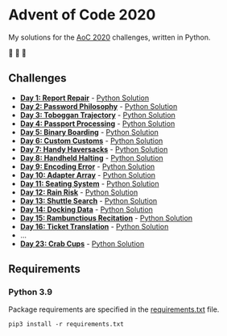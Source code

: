 # Advent of Code 2020

My solutions for the [AoC 2020](https://adventofcode.com/2020) challenges, written in Python.

:christmas_tree: :christmas_tree: :christmas_tree:

## Challenges

- **[Day 1: Report Repair](https://adventofcode.com/2020/day/1)** - [Python Solution](src/day1.py)
- **[Day 2: Password Philosophy](https://adventofcode.com/2020/day/2)** - [Python Solution](src/day2.py)
- **[Day 3: Toboggan Trajectory](https://adventofcode.com/2020/day/3)** - [Python Solution](src/day3.py)
- **[Day 4: Passport Processing](https://adventofcode.com/2020/day/4)** - [Python Solution](src/day4.py)
- **[Day 5: Binary Boarding](https://adventofcode.com/2020/day/5)** - [Python Solution](src/day5.py)
- **[Day 6: Custom Customs](https://adventofcode.com/2020/day/6)** - [Python Solution](src/day6.py)
- **[Day 7: Handy Haversacks](https://adventofcode.com/2020/day/7)** - [Python Solution](src/day7.py)
- **[Day 8: Handheld Halting](https://adventofcode.com/2020/day/8)** - [Python Solution](src/day8.py)
- **[Day 9: Encoding Error](https://adventofcode.com/2020/day/9)** - [Python Solution](src/day9.py)
- **[Day 10: Adapter Array](https://adventofcode.com/2020/day/10)** - [Python Solution](src/day10.py)
- **[Day 11: Seating System](https://adventofcode.com/2020/day/11)** - [Python Solution](src/day11.py)
- **[Day 12: Rain Risk](https://adventofcode.com/2020/day/12)** - [Python Solution](src/day12.py)
- **[Day 13: Shuttle Search](https://adventofcode.com/2020/day/13)** - [Python Solution](src/day13.py)
- **[Day 14: Docking Data](https://adventofcode.com/2020/day/14)** - [Python Solution](src/day14.py)
- **[Day 15: Rambunctious Recitation](https://adventofcode.com/2020/day/15)** - [Python Solution](src/day15.py)
- **[Day 16: Ticket Translation](https://adventofcode.com/2020/day/16)** - [Python Solution](src/day16.py)
- ...
- **[Day 23: Crab Cups](https://adventofcode.com/2020/day/23)** - [Python Solution](src/day23.py)

## Requirements

### Python 3.9

Package requirements are specified in the [requirements.txt](requirements.txt) file.

```
pip3 install -r requirements.txt
```
